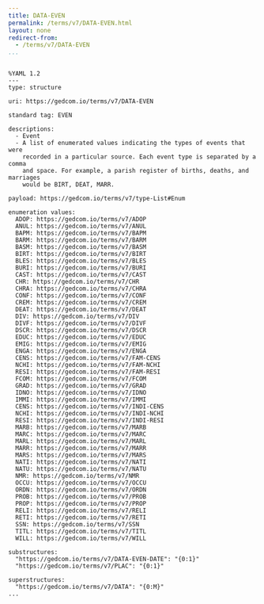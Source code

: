 ```yaml
---
title: DATA-EVEN
permalink: /terms/v7/DATA-EVEN.html
layout: none
redirect-from:
  - /terms/v7/DATA-EVEN
...
```


```

%YAML 1.2
---
type: structure

uri: https://gedcom.io/terms/v7/DATA-EVEN

standard tag: EVEN

descriptions:
  - Event
  - A list of enumerated values indicating the types of events that were
    recorded in a particular source. Each event type is separated by a comma
    and space. For example, a parish register of births, deaths, and marriages
    would be BIRT, DEAT, MARR.

payload: https://gedcom.io/terms/v7/type-List#Enum

enumeration values:
  ADOP: https://gedcom.io/terms/v7/ADOP
  ANUL: https://gedcom.io/terms/v7/ANUL
  BAPM: https://gedcom.io/terms/v7/BAPM
  BARM: https://gedcom.io/terms/v7/BARM
  BASM: https://gedcom.io/terms/v7/BASM
  BIRT: https://gedcom.io/terms/v7/BIRT
  BLES: https://gedcom.io/terms/v7/BLES
  BURI: https://gedcom.io/terms/v7/BURI
  CAST: https://gedcom.io/terms/v7/CAST
  CHR: https://gedcom.io/terms/v7/CHR
  CHRA: https://gedcom.io/terms/v7/CHRA
  CONF: https://gedcom.io/terms/v7/CONF
  CREM: https://gedcom.io/terms/v7/CREM
  DEAT: https://gedcom.io/terms/v7/DEAT
  DIV: https://gedcom.io/terms/v7/DIV
  DIVF: https://gedcom.io/terms/v7/DIVF
  DSCR: https://gedcom.io/terms/v7/DSCR
  EDUC: https://gedcom.io/terms/v7/EDUC
  EMIG: https://gedcom.io/terms/v7/EMIG
  ENGA: https://gedcom.io/terms/v7/ENGA
  CENS: https://gedcom.io/terms/v7/FAM-CENS
  NCHI: https://gedcom.io/terms/v7/FAM-NCHI
  RESI: https://gedcom.io/terms/v7/FAM-RESI
  FCOM: https://gedcom.io/terms/v7/FCOM
  GRAD: https://gedcom.io/terms/v7/GRAD
  IDNO: https://gedcom.io/terms/v7/IDNO
  IMMI: https://gedcom.io/terms/v7/IMMI
  CENS: https://gedcom.io/terms/v7/INDI-CENS
  NCHI: https://gedcom.io/terms/v7/INDI-NCHI
  RESI: https://gedcom.io/terms/v7/INDI-RESI
  MARB: https://gedcom.io/terms/v7/MARB
  MARC: https://gedcom.io/terms/v7/MARC
  MARL: https://gedcom.io/terms/v7/MARL
  MARR: https://gedcom.io/terms/v7/MARR
  MARS: https://gedcom.io/terms/v7/MARS
  NATI: https://gedcom.io/terms/v7/NATI
  NATU: https://gedcom.io/terms/v7/NATU
  NMR: https://gedcom.io/terms/v7/NMR
  OCCU: https://gedcom.io/terms/v7/OCCU
  ORDN: https://gedcom.io/terms/v7/ORDN
  PROB: https://gedcom.io/terms/v7/PROB
  PROP: https://gedcom.io/terms/v7/PROP
  RELI: https://gedcom.io/terms/v7/RELI
  RETI: https://gedcom.io/terms/v7/RETI
  SSN: https://gedcom.io/terms/v7/SSN
  TITL: https://gedcom.io/terms/v7/TITL
  WILL: https://gedcom.io/terms/v7/WILL

substructures:
  "https://gedcom.io/terms/v7/DATA-EVEN-DATE": "{0:1}"
  "https://gedcom.io/terms/v7/PLAC": "{0:1}"

superstructures:
  "https://gedcom.io/terms/v7/DATA": "{0:M}"
...

```
